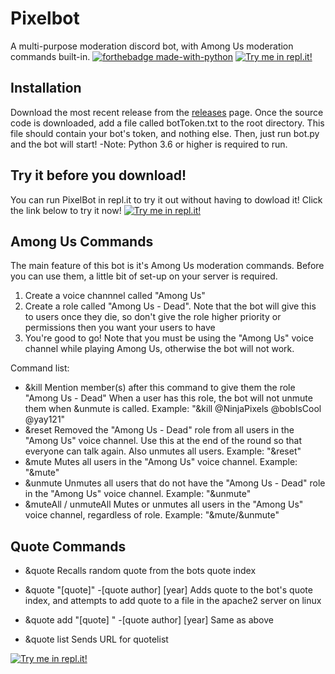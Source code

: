 # Pixelbot
A multi-purpose moderation discord bot, with Among Us moderation commands built-in.
[![forthebadge made-with-python](http://ForTheBadge.com/images/badges/made-with-python.svg)](https://www.python.org/) [![Try me in repl.it!](https://repl.it/badge/github/ovandermeer/PixelBot)](https://repl.it/github/ovandermeer/PixelBot) 
## Installation
Download the most recent release from the [releases](https://github.com/ovandermeer/PixelBot/releases) page. Once the source code is downloaded, add a file called botToken.txt to the root directory. This file should contain your bot's token, and nothing else. Then, just run bot.py and the bot will start! 
-Note: Python 3.6 or higher is required to run.

## Try it before you download!
You can run PixelBot in repl.it to try it out without having to dowload it! Click the link below to try it now! 
[![Try me in repl.it!](https://repl.it/badge/github/ovandermeer/PixelBot)](https://repl.it/github/ovandermeer/PixelBot)

## Among Us Commands
The main feature of this bot is it's Among Us moderation commands. Before you can use them, a little bit of set-up on your server is required.

 1. Create a voice channnel called "Among Us"
 2. Create a role called "Among Us - Dead". Note that the bot will give this to users once they die, so don't give the role higher priority or permissions then you want your users to have
 3. You're good to go! Note that you must be using the "Among Us" voice channel while playing Among Us, otherwise the bot will not work.

Command list:
- &kill
Mention member(s) after this command to give them the role "Among Us - Dead" When a user has this role, the bot will not unmute them when &unmute is called.
Example: "&kill @NinjaPixels @bobIsCool @yay121"
- &reset
Removed the "Among Us - Dead" role from all users in the "Among Us" voice channel. Use this at the end of the round so that everyone can talk again. Also unmutes all users.
Example: "&reset"
- &mute
Mutes all users in the "Among Us" voice channel.
Example: "&mute"
- &unmute
Unmutes all users that do not have the "Among Us - Dead" role in the "Among Us" voice channel.
Example: "&unmute"
- &muteAll / unmuteAll
Mutes or unmutes all users in the "Among Us" voice channel, regardless of role.
Example: "&mute/&unmute"

## Quote Commands
- &quote
Recalls random quote from the bots quote index

- &quote "[quote]" -[quote author] [year]
Adds quote to the bot's quote index, and attempts to add quote to a file in the apache2 server on linux

- &quote add "[quote] " -[quote author] [year]
Same as above

- &quote list
Sends URL for quotelist


<a href="https://repl.it/github/ovandermeer/PixelBot"><img src="https://repl.it/badge/github/ovandermeer/PixelBot" alt="Try me in repl.it!"></a></p>

